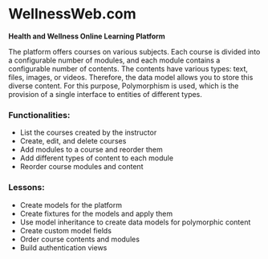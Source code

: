 # WellnessWeb.com

**Health and Wellness Online Learning Platform**

The platform offers courses on various subjects. Each course is divided into a configurable number of modules, and each module contains a configurable number of contents. The contents have various types: text, files, images, or videos. Therefore, the data model allows you to store this diverse content. For this purpose, Polymorphism is used, which is the provision of a single interface to entities of different types.

### Functionalities:

- List the courses created by the instructor
- Create, edit, and delete courses
- Add modules to a course and reorder them
- Add different types of content to each module
- Reorder course modules and content

### Lessons:

- Create models for the platform
- Create fixtures for the models and apply them
- Use model inheritance to create data models for polymorphic content
- Create custom model fields
- Order course contents and modules
- Build authentication views
